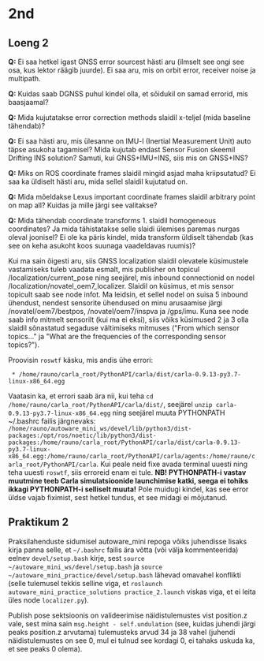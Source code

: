 # 2nd

## Loeng 2

**Q:** Ei saa hetkel igast GNSS error sourcest hästi aru (ilmselt see ongi see osa, kus lektor räägib juurde). Ei saa aru, mis on orbit error, receiver noise ja multipath.

**Q:** Kuidas saab DGNSS puhul kindel olla, et sõidukil on samad errorid, mis baasjaamal?

**Q:** Mida kujutatakse error correction methods slaidil x-teljel (mida baseline tähendab)?

**Q:** Ei saa hästi aru, mis ülesanne on IMU-l (Inertial Measurement Unit) auto täpse asukoha tagamisel? Mida kujutab endast Sensor Fusion skeemil Drifting INS solution? Samuti, kui GNSS+IMU=INS, siis mis on GNSS+INS?

**Q:** Miks on ROS coordinate frames slaidil mingid asjad maha kriipsutatud? Ei saa ka üldiselt hästi aru, mida sellel slaidil kujutatud on.

**Q:** Mida mõeldakse Lexus important coordinate frames slaidil arbitrary point on map all? Kuidas ja mille järgi see valitakse?

**Q:** Mida tähendab coordinate transforms 1. slaidil homogeneous coordinates? Ja mida tähistatakse selle slaidi ülemises paremas nurgas oleval joonisel? Ei ole ka päris kindel, mida transform üldiselt tähendab (kas see on keha asukoht koos suunaga vaadeldavas ruumis)?

Kui ma sain õigesti aru, siis GNSS localization slaidil olevatele küsimustele vastamiseks tuleb vaadata esmalt, mis publisher on topicul /localization/current_pose ning seejärel, mis inbound connectionid on nodel /localization/novatel_oem7_localizer. Slaidil on küsimus, et mis sensor topicult saab see node infot. Ma leidsin, et sellel nodel on suisa 5 inbound ühendust, nendest sensorite ühendused on minu arusaamise järgi /novatel/oem7/bestpos, /novatel/oem7/inspva ja /gps/imu. Kuna see node saab info mitmelt sensorilt (kui ma ei eksi), siis võiks küsimused 2 ja 3 olla slaidil sõnastatud segaduse vältimiseks mitmuses ("From which sensor topics..." ja "What are the frequencies of the corresponding sensor topics?").

Proovisin `roswtf` käsku, mis andis ühe errori:

``` ERROR Not all paths in PYTHONPATH [/home/rauno/autoware_mini_ws/devel/lib/python3/dist-packages:/opt/ros/noetic/lib/python3/dist-packages:/home/rauno/carla_root/PythonAPI/carla/dist/carla-0.9.13-py3.7-linux-x86_64.egg:/home/rauno/carla_root/PythonAPI/carla/agents:/home/rauno/carla_root/PythonAPI/carla] point to a directory:
 * /home/rauno/carla_root/PythonAPI/carla/dist/carla-0.9.13-py3.7-linux-x86_64.egg
```

Vaatasin ka, et errori saab ära nii, kui teha `cd /home/rauno/carla_root/PythonAPI/carla/dist/`, seejärel `unzip carla-0.9.13-py3.7-linux-x86_64.egg` ning seejärel muuta PYTHONPATH ~/.bashrc failis järgnevaks: `/home/rauno/autoware_mini_ws/devel/lib/python3/dist-packages:/opt/ros/noetic/lib/python3/dist-packages:/home/rauno/carla_root/PythonAPI/carla/dist/carla-0.9.13-py3.7-linux-x86_64.egg:/home/rauno/carla_root/PythonAPI/carla/agents:/home/rauno/carla_root/PythonAPI/carla`.
Kui peale neid fixe avada terminal uuesti ning teha uuesti `roswtf`, siis erroreid enam ei tule.
**NB! PYTHONPATH-i vastav muutmine teeb Carla simulatsioonide launchimise katki, seega ei tohiks ikkagi PYTHONPATH-i selliselt muuta!**  Pole muidugi kindel, kas see error üldse vajab fiximist, sest hetkel tundus, et see midagi ei mõjutanud.

## Praktikum 2

Praksilahenduste sidumisel autoware_mini repoga võiks juhendisse lisaks kirja panna selle, et `~/.bashrc` failis ära võtta (või välja kommenteerida) eelnev `devel/setup.bash` kirje, sest `source ~/autoware_mini_ws/devel/setup.bash` ja `source ~/autoware_mini_practice/devel/setup.bash` lähevad omavahel konflikti (selle tulemusel tekkis selline viga, et `roslaunch autoware_mini_practice_solutions practice_2.launch` viskas viga, et ei leita üles node `localizer.py`).

Publish pose sektsioonis on valideerimise näidistulemustes vist position.z vale, sest mina sain `msg.height - self.undulation` (see, kuidas juhendi järgi peaks position.z arvutama) tulemusteks arvud 34 ja 38 vahel (juhendi näidistulemustes on see 0, mul ei tulnud see kordagi 0, ei tahaks uskuda ka, et see peaks 0 olema).
